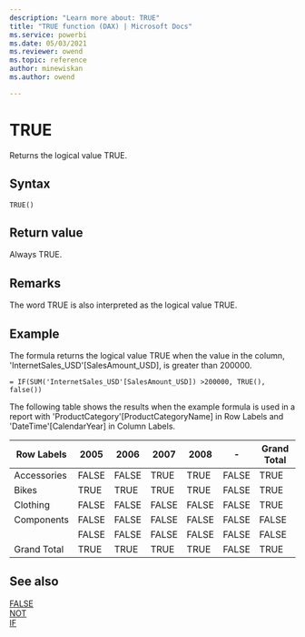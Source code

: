```yaml
---
description: "Learn more about: TRUE"
title: "TRUE function (DAX) | Microsoft Docs"
ms.service: powerbi 
ms.date: 05/03/2021
ms.reviewer: owend
ms.topic: reference
author: minewiskan
ms.author: owend

---
```

# TRUE

Returns the logical value TRUE.  
  
## Syntax  
  
```dax
TRUE()  
```
  
## Return value

Always TRUE.  
  
## Remarks

The word TRUE is also interpreted as the logical value TRUE.  
  
## Example

The formula returns the logical value TRUE when the value in the column, 'InternetSales_USD'[SalesAmount_USD], is greater than 200000.  
  
```dax
= IF(SUM('InternetSales_USD'[SalesAmount_USD]) >200000, TRUE(), false())  
```

The following table shows the results when the example formula is used in a report with 'ProductCategory'[ProductCategoryName] in Row Labels and 'DateTime'[CalendarYear] in Column Labels.  
  
|Row Labels|2005|2006|2007|2008|-|Grand Total|
|---------------|-----------------|----|----|----|----|----|  
|Accessories|FALSE|FALSE|TRUE|TRUE|FALSE|TRUE|  
|Bikes|TRUE|TRUE|TRUE|TRUE|FALSE|TRUE|  
|Clothing|FALSE|FALSE|FALSE|FALSE|FALSE|TRUE|  
|Components|FALSE|FALSE|FALSE|FALSE|FALSE|FALSE|  
||FALSE|FALSE|FALSE|FALSE|FALSE|FALSE|  
|Grand Total|TRUE|TRUE|TRUE|TRUE|FALSE|TRUE|  
  
## See also

[FALSE](false-function-dax.md)  
[NOT](not-function-dax.md)  
[IF](if-function-dax.md)  
